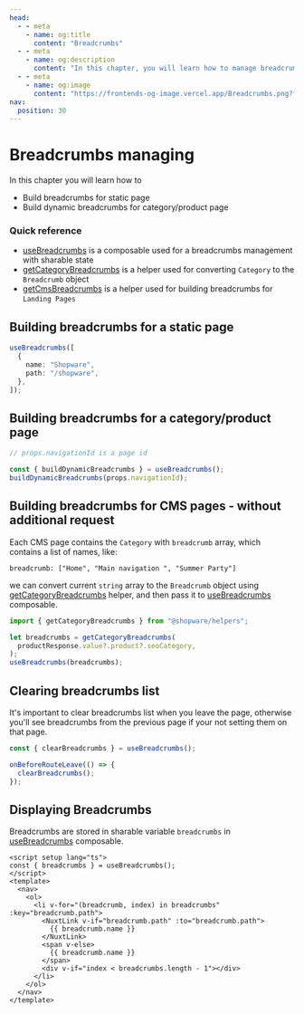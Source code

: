 ```yaml
---
head:
  - - meta
    - name: og:title
      content: "Breadcrumbs"
  - - meta
    - name: og:description
      content: "In this chapter, you will learn how to manage breadcrumbs."
  - - meta
    - name: og:image
      content: "https://frontends-og-image.vercel.app/Breadcrumbs.png?fontSize=150px"
nav:
  position: 30
---
```


# Breadcrumbs managing

In this chapter you will learn how to

- Build breadcrumbs for static page
- Build dynamic breadcrumbs for category/product page

### Quick reference

- [useBreadcrumbs](../../packages/composables/useBreadcrumbs) is a composable used for a breadcrumbs management with sharable state
- [getCategoryBreadcrumbs](../../packages/helpers.html#getcategorybreadcrumbs) is a helper used for converting `Category` to the `Breadcrumb` object
- [getCmsBreadcrumbs](../../packages/helpers#getcmsbreadcrumbs) is a helper used for building breadcrumbs for `Landing Pages`

## Building breadcrumbs for a static page

```ts
useBreadcrumbs([
  {
    name: "Shopware",
    path: "/shopware",
  },
]);
```

## Building breadcrumbs for a category/product page

```ts
// props.navigationId is a page id

const { buildDynamicBreadcrumbs } = useBreadcrumbs();
buildDynamicBreadcrumbs(props.navigationId);
```

## Building breadcrumbs for CMS pages - without additional request

Each CMS page contains the `Category` with `breadcrumb` array, which contains a list of names, like:

```
breadcrumb: ["Home", "Main navigation ", "Summer Party"]
```

we can convert current `string` array to the `Breadcrumb` object using [getCategoryBreadcrumbs](../../packages/helpers.html#getcategorybreadcrumbs) helper, and then pass it to [useBreadcrumbs](../../packages/composables/useBreadcrumbs) composable.

```ts
import { getCategoryBreadcrumbs } from "@shopware/helpers";

let breadcrumbs = getCategoryBreadcrumbs(
  productResponse.value?.product?.seoCategory,
);
useBreadcrumbs(breadcrumbs);
```

## Clearing breadcrumbs list

It's important to clear breadcrumbs list when you leave the page, otherwise you'll see breadcrumbs from the previous page if your not setting them on that page.

```ts
const { clearBreadcrumbs } = useBreadcrumbs();

onBeforeRouteLeave(() => {
  clearBreadcrumbs();
});
```

## Displaying Breadcrumbs

Breadcrumbs are stored in sharable variable `breadcrumbs` in [useBreadcrumbs](../../packages/composables/useBreadcrumbs) composable.

```vue
<script setup lang="ts">
const { breadcrumbs } = useBreadcrumbs();
</script>
<template>
  <nav>
    <ol>
      <li v-for="(breadcrumb, index) in breadcrumbs" :key="breadcrumb.path">
        <NuxtLink v-if="breadcrumb.path" :to="breadcrumb.path">
          {{ breadcrumb.name }}
        </NuxtLink>
        <span v-else>
          {{ breadcrumb.name }}
        </span>
        <div v-if="index < breadcrumbs.length - 1"></div>
      </li>
    </ol>
  </nav>
</template>
```
